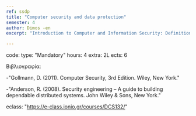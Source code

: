 ```yaml
---
ref: ssdp
title: "Computer security and data protection"
semester: 4
author: Dimos -en
excerpt: "Introduction to Computer and Information Security: Definitions, Threats, Vulnerabilities, Risks. Logical Access Control: User AUthentication (Passwords, Challenge-Response, One-time Passwords). Access Control Policies, Authorization Models (MAC, DAC, RBAC), Operating System Security. Computer Malware: Viruses, Trojans, Worms, Bots and Botnets, Rootkits, Propagation Techniques. Internet and Web Security, TCP/IP Security, Cryptographic Techniques and Systems for Secure Communications, authenticated key establishments. Network Firewalls."

---
```


code: 
type: "Mandatory"
hours: 4
extra: 2L
ects: 6

Βιβλιογραφία: 

-"Gollmann, D. (2011). Computer Security, 3rd Edition. Wiley, New York."

-"Anderson, R. (2008). Security engineering – A guide to building dependable distributed systems. John Wiley & Sons, New York."
  
  
eclass: "https://e-class.ionio.gr/courses/DCS132/"
